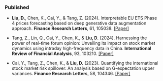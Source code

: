 ### Published

- **Liu, D.**, Chen, K., Cai, Y., & Tang, Z. (2024). Interpretable EU ETS Phase 4 prices forecasting based on deep generative data augmentation approach. **Finance Research Letters**, 61, 105038. [[Paper]](https://doi.org/10.1016/j.frl.2024.105038)
  
- Tang, Z., Lin, Q., Cai, Y., Chen, K., & **Liu, D.** (2024). Harnessing the power of real-time forum opinion: Unveiling its impact on stock market dynamics using intraday high-frequency data in China. **International Review of Financial Analysis**, 93, 103210. [[Paper]](https://doi.org/10.1016/j.irfa.2024.103210)

- Cai, Y., Tang, Z., Chen, K., & **Liu, D.** (2023). Quantifying the international stock market risk spillover: An analysis based on G-expectation upper variances. **Finance Research Letters**, 58, 104346. [[Paper]](https://doi.org/10.1016/j.frl.2023.104346)
  



